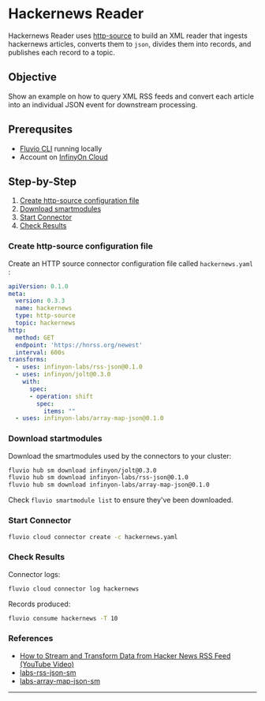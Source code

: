 # Hackernews Reader

Hackernews Reader uses [http-source] to build an XML reader that ingests hackernews articles, converts them to `json`, divides them into records, and publishes each record to a topic.

## Objective

Show an example on how to query XML RSS feeds and convert each article into an individual JSON event for downstream processing.

## Prerequsites

* [Fluvio CLI] running locally
* Account on [InfinyOn Cloud]

## Step-by-Step

1. [Create http-source configuration file](#create-http-source-configuration-file)
2. [Download smartmodules](#download-startmodules)
3. [Start Connector](#start-connector)
4. [Check Results](#check-results)

### Create http-source configuration file

Create an HTTP source connector configuration file called `hackernews.yaml` :

```yaml
apiVersion: 0.1.0
meta:
  version: 0.3.3
  name: hackernews 
  type: http-source
  topic: hackernews
http:
  method: GET
  endpoint: 'https://hnrss.org/newest'
  interval: 600s
transforms:
  - uses: infinyon-labs/rss-json@0.1.0
  - uses: infinyon/jolt@0.3.0
    with:
      spec:
      - operation: shift
        spec:
          items: ""
  - uses: infinyon-labs/array-map-json@0.1.0
```

### Download startmodules

Download the smartmodules used by the connectors to your cluster:

```bash
fluvio hub sm download infinyon/jolt@0.3.0
fluvio hub sm download infinyon-labs/rss-json@0.1.0
fluvio hub sm download infinyon-labs/array-map-json@0.1.0
```

Check `fluvio smartmodule list` to ensure they've been downloaded.


### Start Connector

```bash
fluvio cloud connector create -c hackernews.yaml
```

### Check Results

Connector logs:

```bash
fluvio cloud connector log hackernews
```

Records produced:

```bash
fluvio consume hackernews -T 10
```

### References

* [How to Stream and Transform Data from Hacker News RSS Feed (YouTube Video)]
* [labs-rss-json-sm](https://github.com/infinyon/labs-rss-json-sm)
* [labs-array-map-json-sm](https://github.com/infinyon/labs-array-map-json-sm)


---
[Fluvio CLI]: https://www.fluvio.io/download
[InfinyOn Cloud]: https://infinyon.cloud/signup
[http-source]: https://fluvio.io/connectors/inbound/http/
[rss-json]: https://github.com/infinyon/labs-rss-json-sm
[jolt]: https://github.com/infinyon/fluvio-jolt
[array-map-json]: https://github.com/infinyon/labs-array-map-json-sm
[How to Stream and Transform Data from Hacker News RSS Feed (YouTube Video)]: https://www.youtube.com/watch?v=raV5q6paAPM&t=1s&ab_channel=InfinyOn
